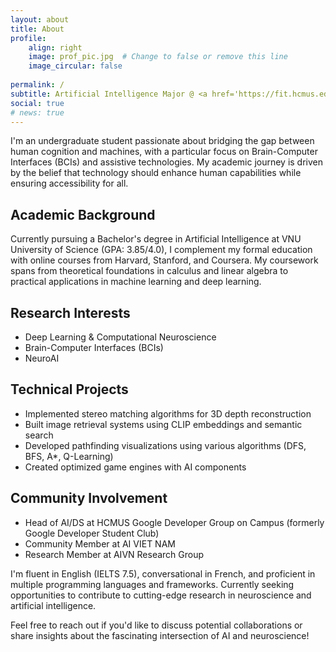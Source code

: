 ```yaml
---
layout: about
title: About
profile:
    align: right
    image: prof_pic.jpg  # Change to false or remove this line
    image_circular: false
    
permalink: /
subtitle: Artificial Intelligence Major @ <a href='https://fit.hcmus.edu.vn/'>FIT - HCMUS</a>.
social: true
# news: true
---
```


I'm an undergraduate student passionate about bridging the gap between human cognition and machines, with a particular focus on Brain-Computer Interfaces (BCIs) and assistive technologies. My academic journey is driven by the belief that technology should enhance human capabilities while ensuring accessibility for all.

## Academic Background
Currently pursuing a Bachelor's degree in Artificial Intelligence at VNU University of Science (GPA: 3.85/4.0), I complement my formal education with online courses from Harvard, Stanford, and Coursera. My coursework spans from theoretical foundations in calculus and linear algebra to practical applications in machine learning and deep learning.

## Research Interests
- Deep Learning & Computational Neuroscience
- Brain-Computer Interfaces (BCIs)
- NeuroAI

## Technical Projects
- Implemented stereo matching algorithms for 3D depth reconstruction
- Built image retrieval systems using CLIP embeddings and semantic search
- Developed pathfinding visualizations using various algorithms (DFS, BFS, A*, Q-Learning)
- Created optimized game engines with AI components

## Community Involvement
- Head of AI/DS at HCMUS Google Developer Group on Campus (formerly Google Developer Student Club)
- Community Member at AI VIET NAM
- Research Member at AIVN Research Group

I'm fluent in English (IELTS 7.5), conversational in French, and proficient in multiple programming languages and frameworks. Currently seeking opportunities to contribute to cutting-edge research in neuroscience and artificial intelligence.

Feel free to reach out if you'd like to discuss potential collaborations or share insights about the fascinating intersection of AI and neuroscience!

<!-- Write your biography here. Tell the world about yourself. Link to your favorite [subreddit](http://reddit.com). You can put a picture in, too. The code is already in, just name your picture `prof_pic.jpg` and put it in the `img/` folder.
Put your address / P.O. box / other info right below your picture. You can also disable any of these elements by editing `profile` property of the YAML header of your `_pages/about.md`. Edit `_bibliography/papers.bib` and Jekyll will render your [publications page](/al-folio/publications/) automatically.
Link to your social media connections, too. This theme is set up to use [Font Awesome icons](https://fontawesome.com/) and [Academicons](https://jpswalsh.github.io/academicons/), like the ones below. Add your Facebook, Twitter, LinkedIn, Google Scholar, or just disable all of them.  -->
